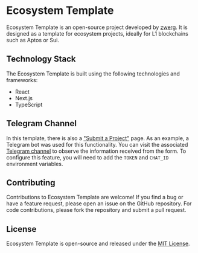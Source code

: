 # Ecosystem Template

Ecosystem Template is an open-source project developed by [zwerg](https://github.com/zwergdev). It is designed as a template for ecosystem projects, ideally for L1 blockchains such as Aptos or Sui.

## Technology Stack

The Ecosystem Template is built using the following technologies and frameworks:

- React
- Next.js
- TypeScript

## Telegram Channel

In this template, there is also a ["Submit a Project"](https://ecosystem-ten.vercel.app/submit) page. As an example, a Telegram bot was used for this functionality. You can visit the associated [Telegram channel](https://t.me/ecosystem_template) to observe the information received from the form. To configure this feature, you will need to add the `TOKEN` and `CHAT_ID` environment variables.

## Contributing

Contributions to Ecosystem Template are welcome! If you find a bug or have a feature request, please open an issue on the GitHub repository. For code contributions, please fork the repository and submit a pull request.

## License

Ecosystem Template is open-source and released under the [MIT License](https://opensource.org/licenses/MIT).